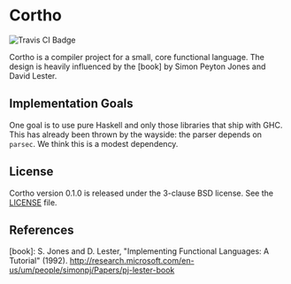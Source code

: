 # Cortho

![Travis CI Badge](https://travis-ci.org/benjaminfjones/cortho.svg?branch=master)

Cortho is a compiler project for a small, core functional language. The
design is heavily influenced by the [book] by Simon Peyton Jones and David
Lester.


## Implementation Goals

One goal is to use pure Haskell and only those libraries that ship with GHC.
This has already been thrown by the wayside: the parser depends on `parsec`.
We think this is a modest dependency.


## License

Cortho version 0.1.0 is released under the 3-clause BSD license. See the [LICENSE]
file.


## References

[book]: S. Jones and D. Lester, "Implementing Functional Languages: A Tutorial" (1992). http://research.microsoft.com/en-us/um/people/simonpj/Papers/pj-lester-book

[LICENSE]: LICENSE
